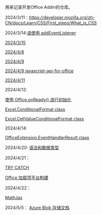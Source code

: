 用来记录开发Office Addin的仓库。

2024/3/11：https://developer.mozilla.org/zh-CN/docs/Learn/CSS/First_steps/What_is_CSS

2024/3/14:[请使用 addEventListener](https://developer.mozilla.org/zh-CN/docs/Learn/JavaScript/First_steps/What_is_JavaScript)

[2024/3/15](https://developer.mozilla.org/zh-CN/docs/Learn/JavaScript/First_steps/Variables)

[2024/4/8](https://developer.mozilla.org/zh-CN/docs/Learn/JavaScript/Client-side_web_APIs/Manipulating_documents)

[2024/4/9](https://developer.mozilla.org/zh-CN/docs/Learn/Forms/Your_first_form)

[2024/4/9 javascript-api-for-office](https://learn.microsoft.com/en-us/office/dev/add-ins/reference/javascript-api-for-office)

[2024/4/11](https://learn.microsoft.com/en-us/office/dev/add-ins/develop/specify-office-hosts-and-api-requirements)

2024/4/12:

[使用 Office.onReady() 进行初始化](https://learn.microsoft.com/zh-cn/office/dev/add-ins/develop/initialize-add-in)

[Excel.ConditionalFormat class](https://learn.microsoft.com/zh-cn/javascript/api/excel/excel.conditionalformat?view=excel-js-preview)

[Excel.CellValueConditionalFormat class](https://learn.microsoft.com/zh-cn/javascript/api/excel/excel.cellvalueconditionalformat?view=excel-js-preview)

2024/4/14:

[OfficeExtension.EventHandlerResult class](https://learn.microsoft.com/zh-cn/javascript/api/office/officeextension.eventhandlerresult?view=excel-js-preview)

2024/4/20:
[语法和数据类型](https://developer.mozilla.org/zh-CN/docs/Web/JavaScript/Guide/Grammar_and_types)

2024/4/21：

[TRY CATCH](https://developer.mozilla.org/zh-CN/docs/Web/JavaScript/Guide/Control_flow_and_error_handling)

[ Office 加载项平台构建](https://learn.microsoft.com/zh-cn/office/dev/add-ins/overview/core-concepts-office-add-ins?view=excel-js-preview)

2024/4/22：

[MathJax](https://docs.mathjax.org/en/latest/basic/mathematics.html)

2024/5/5：
[Azure Blob 存储文档](https://learn.microsoft.com/zh-cn/azure/storage/blobs/)